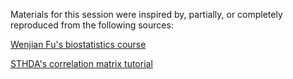 Materials for this session were inspired by, partially, or completely reproduced from the following sources:

[Wenjian Fu's biostatistics course](https://msu.edu/~fuw/teaching/EPI809_2008.htm)

[STHDA's correlation matrix tutorial](www.sthda.com/english/wiki/correlation-matrix-a-quick-start-guide-to-analyze-format-and-visualize-a-correlation-matrix-using-r-software)
